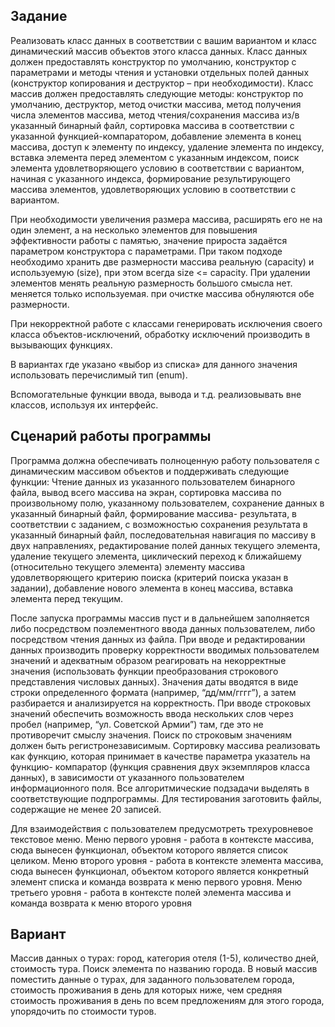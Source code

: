 ## Задание
Реализовать класс данных в соответствии с вашим вариантом и класс
динамический массив объектов этого класса данных. Класс данных должен
предоставлять конструктор по умолчанию, конструктор с параметрами и методы
чтения и установки отдельных полей данных (конструктор копирования и
деструктор – при необходимости). Класс массив должен предоставлять следующие
методы: конструктор по умолчанию, деструктор, метод очистки массива, метод
получения числа элементов массива, метод чтения/сохранения массива из/в
указанный бинарный файл, сортировка массива в соответствии с указанной
функцией-компаратором, добавление элемента в конец массива, доступ к
элементу по индексу, удаление элемента по индексу, вставка элемента перед
элементом с указанным индексом, поиск элемента удовлетворяющего условию в
соответствии с вариантом, начиная с указанного индекса, формирование
результирующего массива элементов, удовлетворяющих условию в соответствии с
вариантом.

При необходимости увеличения размера массива, расширять его не на один
элемент, а на несколько элементов для повышения эффективности работы с
памятью, значение прироста задаётся параметром конструктора с параметрами.
При таком подходе необходимо хранить две размерности массива реальную
(capacity) и используемую (size), при этом всегда size <= capacity. При удалении
элементов менять реальную размерность большого смысла нет. меняется только
используемая. при очистке массива обнуляются обе размерности.

При некорректной работе с классами генерировать исключения своего класса
объектов-исключений, обработку исключений производить в вызывающих
функциях.

В вариантах где указано «выбор из списка» для данного значения
использовать перечислимый тип (enum).

Вспомогательные функции ввода, вывода и т.д. реализовывать вне классов,
используя их интерфейс.

## Сценарий работы программы
Программа должна обеспечивать полноценную работу пользователя с
динамическим массивом объектов и поддерживать следующие функции: Чтение
данных из указанного пользователем бинарного файла, вывод всего массива на
экран, сортировка массива по произвольному полю, указанному пользователем,
сохранение данных в указанный бинарный файл, формирование массива-
результата, в соответствии с заданием, с возможностью сохранения результата в
указанный бинарный файл, последовательная навигация по массиву в двух
направлениях, редактирование полей данных текущего элемента, удаление
текущего элемента, циклический переход к ближайшему (относительно текущего
элемента) элементу массива удовлетворяющего критерию поиска (критерий поиска
указан в задании), добавление нового элемента в конец массива, вставка элемента
перед текущим.

После запуска программы массив пуст и в дальнейшем заполняется либо
посредством поэлементного ввода данных пользователем, либо посредством
чтения данных из файла. При вводе и редактировании данных производить
проверку корректности вводимых пользователем значений и адекватным образом
реагировать на некорректные значения (использовать функции преобразования
строкового представления числовых данных). Значения даты вводятся в виде
строки определенного формата (например, “дд/мм/гггг”), а затем разбирается и
анализируется на корректность. При вводе строковых значений обеспечить
возможность ввода нескольких слов через пробел (например, “ул. Советской
Армии”) там, где это не противоречит смыслу значения. Поиск по строковым
значениям должен быть регистронезависимым. Сортировку массива реализовать
как функцию, которая принимает в качестве параметра указатель на функцию-
компаратор (функция сравнения двух экземпляров класса данных), в зависимости
от указанного пользователем информационного поля. Все алгоритмические
подзадачи выделять в соответствующие подпрограммы. Для тестирования
заготовить файлы, содержащие не менее 20 записей.

Для взаимодействия с пользователем предусмотреть трехуровневое текстовое
меню. Меню первого уровня - работа в контексте массива, сюда вынесен
функционал, объектом которого является список целиком. Меню второго уровня -
работа в контексте элемента массива, сюда вынесен функционал, объектом
которого является конкретный элемент списка и команда возврата к меню первого
уровня. Меню третьего уровня - работа в контексте полей элемента массива и
команда возврата к меню второго уровня

## Вариант
Массив данных о турах: город, категория отеля (1-5), количество дней,
стоимость тура. Поиск элемента по названию города. В новый массив
поместить данные о турах, для заданного пользователем города, стоимость
проживания в день для которых ниже, чем средняя стоимость проживания в
день по всем предложениям для этого города, упорядочить по стоимости туров.
